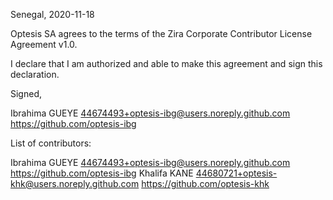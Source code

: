 Senegal, 2020-11-18

Optesis SA agrees to the terms of the Zira Corporate Contributor License
Agreement v1.0.

I declare that I am authorized and able to make this agreement and sign this
declaration.

Signed,

Ibrahima GUEYE 44674493+optesis-ibg@users.noreply.github.com https://github.com/optesis-ibg

List of contributors:

Ibrahima GUEYE 44674493+optesis-ibg@users.noreply.github.com https://github.com/optesis-ibg
Khalifa KANE 44680721+optesis-khk@users.noreply.github.com https://github.com/optesis-khk

